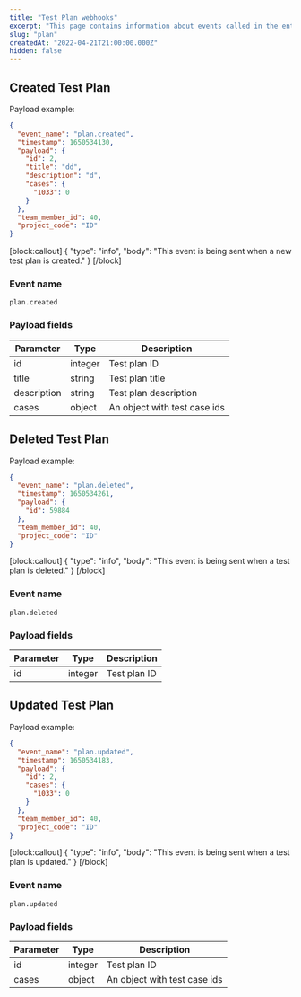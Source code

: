 ```yaml
---
title: "Test Plan webhooks"
excerpt: "This page contains information about events called in the entity Test Plan"
slug: "plan"
createdAt: "2022-04-21T21:00:00.000Z"
hidden: false
---
```


## Created Test Plan

Payload example:

```json
{
  "event_name": "plan.created",
  "timestamp": 1650534130,
  "payload": {
    "id": 2,
    "title": "dd",
    "description": "d",
    "cases": {
      "1033": 0
    }
  },
  "team_member_id": 40,
  "project_code": "ID"
}
```
[block:callout]
{
  "type": "info",
  "body": "This event is being sent when a new test plan is created."
}
[/block]

### Event name

`plan.created`

### Payload fields

| Parameter   | Type   | Description                 |
|-------------|--------|-----------------------------|
| id          | integer    | Test plan ID                |
| title       | string | Test plan title             |
| description | string | Test plan description       |
| cases       | object  | An object with test case ids |

## Deleted Test Plan

Payload example:

```json
{
  "event_name": "plan.deleted",
  "timestamp": 1650534261,
  "payload": {
    "id": 59884
  },
  "team_member_id": 40,
  "project_code": "ID"
}
```
[block:callout]
{
  "type": "info",
  "body": "This event is being sent when a test plan is deleted."
}
[/block]

### Event name

`plan.deleted`

### Payload fields

| Parameter | Type | Description  |
|-----------|------|--------------|
| id        | integer  | Test plan ID |

## Updated Test Plan

Payload example:

```json
{
  "event_name": "plan.updated",
  "timestamp": 1650534183,
  "payload": {
    "id": 2,
    "cases": {
      "1033": 0
    }
  },
  "team_member_id": 40,
  "project_code": "ID"
}
```
[block:callout]
{
  "type": "info",
  "body": "This event is being sent when a test plan is updated."
}
[/block]

### Event name

`plan.updated`

### Payload fields

| Parameter | Type  | Description                 |
|-----------|-------|-----------------------------|
| id        | integer   | Test plan ID                |
| cases     | object | An object with test case ids |
